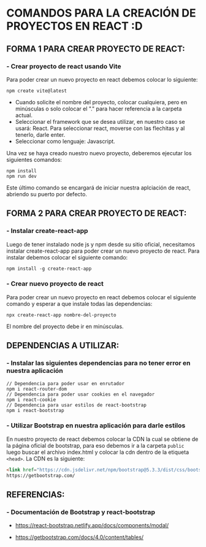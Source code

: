 # COMANDOS PARA LA CREACIÓN DE PROYECTOS EN REACT :D

## FORMA 1 PARA CREAR PROYECTO DE REACT:

### - Crear proyecto de react usando Vite
Para poder crear un nuevo proyecto en react debemos colocar lo siguiente:
```node
npm create vite@latest
```
- Cuando solicite el nombre del proyecto, colocar cualquiera, pero en minúsculas o solo colocar el "." para hacer referencia a la carpeta actual.
- Seleccionar el framework que se desea utilizar, en nuestro caso se usará: React. Para seleccionar react, moverse con las flechitas y al tenerlo, darle enter.
- Seleccionar como lenguaje: Javascript.

Una vez se haya creado nuestro nuevo proyecto, deberemos ejecutar los siguientes comandos:
```node
npm install
npm run dev
```
Este último comando se encargará de iniciar nuestra aplciación de react, abriendo su puerto por defecto.

## FORMA 2 PARA CREAR PROYECTO DE REACT:

### - Instalar create-react-app
Luego de tener instalado node js y npm desde su sitio oficial, necesitamos instalar create-react-app para poder crear un nuevo proyecto de react. Para instalar debemos colocar el siguiente comando:
```node
npm install -g create-react-app
```

### - Crear nuevo proyecto de react
Para poder crear un nuevo proyecto en react debemos colocar el siguiente comando y esperar a que instale todas las dependencias:
```node
npx create-react-app nombre-del-proyecto
```
El nombre del proyecto debe ir en minúsculas.

## DEPENDENCIAS A UTILIZAR:

### - Instalar las siguientes dependencias para no tener error en nuestra aplicación
```node
// Dependencia para poder usar en enrutador
npm i react-router-dom
// Dependencia para poder usar cookies en el navegador
npm i react-cookie
// Dependencia para usar estilos de react-bootstrap
npm i react-bootstrap
```

### - Utilizar Bootstrap en nuestra aplicación para darle estilos
En nuestro proyecto de react debemos colocar la CDN la cual se obtiene de la página oficial de bootstrap, para eso debemos ir a la carpeta ```public``` luego buscar el archivo index.html y colocar la cdn dentro de la etiqueta ```<head>```. La CDN es la siguiente:
```html
<link href="https://cdn.jsdelivr.net/npm/bootstrap@5.3.3/dist/css/bootstrap.min.css" rel="stylesheet" integrity="sha384-QWTKZyjpPEjISv5WaRU9OFeRpok6YctnYmDr5pNlyT2bRjXh0JMhjY6hW+ALEwIH" crossorigin="anonymous">
https://getbootstrap.com/
```

## REFERENCIAS:

### - Documentación de Bootstrap y react-bootstrap

- https://react-bootstrap.netlify.app/docs/components/modal/

- https://getbootstrap.com/docs/4.0/content/tables/
